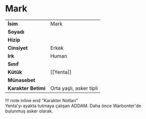 # Mark   
|  |  |  
|---|---|  
| **İsim** | Mark |  
| **Soyadı** |  |  
| **Hizip** |  |  
| **Cinsiyet** | Erkek |  
| **Irk** | Human |  
| **Sınıf** |  |  
| **Kütük** | [[Yenta]] |  
| **Münasebet** |  |  
| **Karakter Betimi** | Orta yaşlı, asker tipli |  
  
  
!!! note inline end "Karakter Notları"  
	Yenta'yı ayakta tutmaya çalışan ADDAM. Daha önce Warbonter'de bulunmuş asker olarak.  